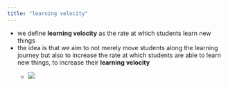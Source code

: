 ```yaml
---
title: "learning velocity"
---
```


- we define **learning velocity** as the rate at which students learn new things<span id='17PKrehLI'/>
- the idea is that we aim to not merely move students along the learning journey but also to increase the rate at which students are able to learn new things, to increase their **learning velocity**<span id='1JQarvHbR'/>
    - ![](https://firebasestorage.googleapis.com/v0/b/firescript-577a2.appspot.com/o/imgs%2Fapp%2FLearn2020zettelkasten%2FoKfUjV_dYx?alt=media&token=51e94c6b-d51e-4c4c-b18a-feef2bef119f)<span id='KQ5qiR_fw'/>
